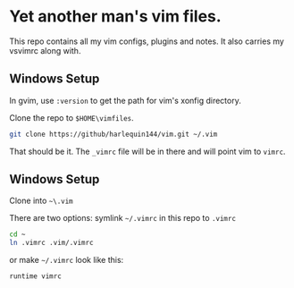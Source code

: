 # Yet another man's vim files. 
This repo contains all my vim configs, plugins and notes. It also carries my vsvimrc
along with. 

## Windows Setup
In gvim, use `:version` to get the path for vim's xonfig directory.

Clone the repo to `$HOME\vimfiles`.

```bash
git clone https://github/harlequin144/vim.git ~/.vim
```

That should be it. The `_vimrc` file will be in there and will point vim to `vimrc`.

## Windows Setup
Clone into `~\.vim`

There are two options:
symlink `~/.vimrc` in this repo to `.vimrc` 

```bash
cd ~
ln .vimrc .vim/.vimrc
```

or make `~/.vimrc` look like this:

```bash
runtime vimrc
```


